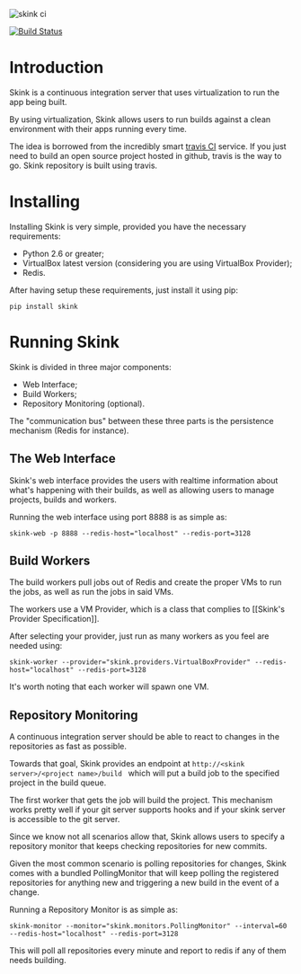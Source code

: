![skink ci](https://raw.github.com/heynemann/skink.vnext/master/gh/skink-logo.png) 

[![Build Status](https://secure.travis-ci.org/heynemann/skink.vnext.png)](http://travis-ci.org/heynemann/skink.vnext)

# Introduction

Skink is a continuous integration server that uses virtualization to run the app being built.

By using virtualization, Skink allows users to run builds against a clean environment with
their apps running every time.

The idea is borrowed from the incredibly smart [travis CI](http://travis.ci) service.
If you just need to build an open source project hosted in github, travis is the way to go.
Skink repository is built using travis.

# Installing

Installing Skink is very simple, provided you have the necessary requirements:

* Python 2.6 or greater;
* VirtualBox latest version (considering you are using VirtualBox Provider);
* Redis.

After having setup these requirements, just install it using pip:

``pip install skink``

# Running Skink

Skink is divided in three major components:

* Web Interface;
* Build Workers;
* Repository Monitoring (optional).

The "communication bus" between these three parts is the persistence mechanism (Redis for instance).

## The Web Interface

Skink's web interface provides the users with realtime information about 
what's happening with their builds, as well as allowing users to manage projects, builds and workers.

Running the web interface using port 8888 is as simple as:

``skink-web -p 8888 --redis-host="localhost" --redis-port=3128``

## Build Workers

The build workers pull jobs out of Redis and create the proper VMs to
run the jobs, as well as run the jobs in said VMs.

The workers use a VM Provider, which is a class that complies to [[Skink's Provider Specification]].

After selecting your provider, just run as many workers as you feel are needed using:

``skink-worker --provider="skink.providers.VirtualBoxProvider" --redis-host="localhost" --redis-port=3128``

It's worth noting that each worker will spawn one VM.

## Repository Monitoring

A continuous integration server should be able to react to changes in 
the repositories as fast as possible.

Towards that goal, Skink provides an endpoint at ``http://<skink server>/<project name>/build ``
which will put a build job to the specified project in the build queue.

The first worker that gets the job will build the project. This mechanism works pretty well
if your git server supports hooks and if your skink server is accessible to the git server.

Since we know not all scenarios allow that, Skink allows users to specify a repository monitor
that keeps checking repositories for new commits.

Given the most common scenario is polling repositories for changes, Skink comes with a bundled
PollingMonitor that will keep polling the registered repositories for anything new and triggering a new
build in the event of a change.

Running a Repository Monitor is as simple as:

``skink-monitor --monitor="skink.monitors.PollingMonitor" --interval=60 --redis-host="localhost" --redis-port=3128``

This will poll all repositories every minute and report to redis if any of them needs building.
